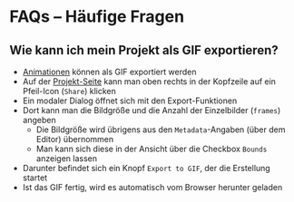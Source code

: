 # FAQs – Häufige Fragen

## Wie kann ich mein Projekt als GIF exportieren?

- [Animationen](03-bewegung.md) können als GIF exportiert werden
- Auf der [Projekt-Seite](01-interface.md) kann man oben rechts in der Kopfzeile auf ein Pfeil-Icon (`Share`) klicken
- Ein modaler Dialog öffnet sich mit den Export-Funktionen
- Dort kann man die Bildgröße und die Anzahl der Einzelbilder (`frames`) angeben
    - Die Bildgröße wird übrigens aus den `Metadata`-Angaben (über dem Editor) übernommen
    - Man kann sich diese in der Ansicht über die Checkbox `Bounds` anzeigen lassen
- Darunter befindet sich ein Knopf `Export to GIF`, der die Erstellung startet
- Ist das GIF fertig, wird es automatisch vom Browser herunter geladen

